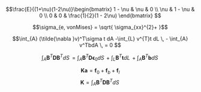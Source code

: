 $$\frac{E}{(1+\nu)(1-2\nu)}\begin{bmatrix}
1 - \nu & \nu & 0 \\
\nu & 1 - \nu & 0 \\
0 & 0 & \frac{1}{2}(1 - 2\nu)
\end{bmatrix}
$$

$$\sigma_{e, vonMises} = \sqrt{ \sigma_{xx}^{2}+ }$$

$$\int_{A} (\tilde{\nabla }v)^T\sigma t dA -\int_{L} v^{T}t dL \, - \int_{A} v^TbdA \, = 0 $$


$$\int_{A}\mathbf{B}^T\mathbf{D}\mathbf{B}^{T}dS  \, = \int_{A} \mathbf{B}^T\mathbf{D}\mathbf{\epsilon}_{0}dS \, + \int_{L} \mathbf{B}^T\mathbf{t}dL \, + \int_{A} \mathbf{B}^T\mathbf{b}dS \,$$

$$\mathbf{K}\mathbf{a}=\mathbf{f}_{0}+\mathbf{f}_{b}+\mathbf{f}_{l}$$
$$\mathbf{K}=\int_{A}\mathbf{B}^T\mathbf{D}\mathbf{B}^{T}dS  \, $$
$$$$